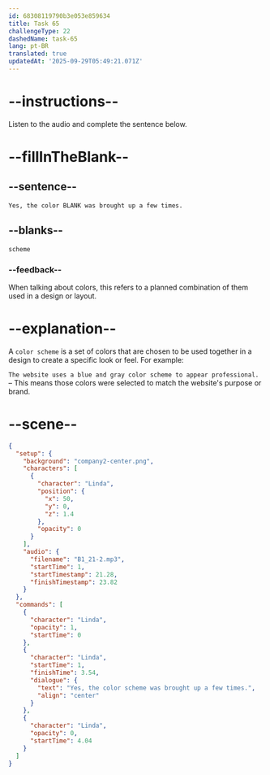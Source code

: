 ```yaml
---
id: 68308119790b3e053e859634
title: Task 65
challengeType: 22
dashedName: task-65
lang: pt-BR
translated: true
updatedAt: '2025-09-29T05:49:21.071Z'
---
```


<!-- (Audio) Linda: Yes, the color scheme was brought up a few times. -->

# --instructions--

Listen to the audio and complete the sentence below.

# --fillInTheBlank--

## --sentence--

`Yes, the color BLANK was brought up a few times.`

## --blanks--

`scheme`

### --feedback--

When talking about colors, this refers to a planned combination of them used in a design or layout.

# --explanation--

A `color scheme` is a set of colors that are chosen to be used together in a design to create a specific look or feel. For example:

`The website uses a blue and gray color scheme to appear professional.` – This means those colors were selected to match the website's purpose or brand.

# --scene--

```json
{
  "setup": {
    "background": "company2-center.png",
    "characters": [
      {
        "character": "Linda",
        "position": {
          "x": 50,
          "y": 0,
          "z": 1.4
        },
        "opacity": 0
      }
    ],
    "audio": {
      "filename": "B1_21-2.mp3",
      "startTime": 1,
      "startTimestamp": 21.28,
      "finishTimestamp": 23.82
    }
  },
  "commands": [
    {
      "character": "Linda",
      "opacity": 1,
      "startTime": 0
    },
    {
      "character": "Linda",
      "startTime": 1,
      "finishTime": 3.54,
      "dialogue": {
        "text": "Yes, the color scheme was brought up a few times.",
        "align": "center"
      }
    },
    {
      "character": "Linda",
      "opacity": 0,
      "startTime": 4.04
    }
  ]
}
```
